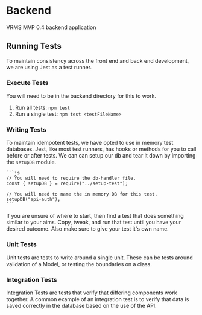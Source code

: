 # Backend

VRMS MVP 0.4 backend application

## Running Tests

To maintain consistency across the front end and back end development, we are using Jest
as a test runner. 

### Execute Tests

You will need to be in the backend directory for this to work.

1. Run all tests: `npm test`
1. Run a single test: `npm test <testFileName>`

### Writing Tests

To maintain idempotent tests, we have opted to use in memory test databases. Jest, like
most test runners, has hooks or methods for you to call before or after tests. We can 
can setup our db and tear it down by importing the `setupDB` module.

    ```js
    // You will need to require the db-handler file.
    const { setupDB } = require("../setup-test");

    // You will need to name the in memory DB for this test. 
    setupDB("api-auth");
    ```

If you are unsure of where to start, then find a test that does something similar to your
aims. Copy, tweak, and run that test until you have your desired outcome. Also make sure
to give your test it's own name.

### Unit Tests

Unit tests are tests to write around a single unit. These can be tests around validation 
of a Model, or testing the boundaries on a class. 

### Integration Tests

Integration Tests are tests that verify that differing components work together. A common
example of an integration test is to verify that data is saved correctly in the database
based on the use of the API. 
